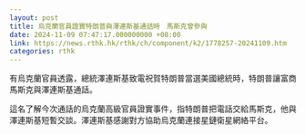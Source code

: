 ```yaml
---
layout: post
title: 烏克蘭官員證實特朗普與澤連斯基通話時　馬斯克曾參與
date: 2024-11-09 07:47:17.000000000 +08:00
link: https://news.rthk.hk/rthk/ch/component/k2/1778257-20241109.htm
categories: rthk
---
```


有烏克蘭官員透露，總統澤連斯基致電祝賀特朗普當選美國總統時，特朗普讓富商馬斯克與澤連斯基通話。

這名了解今次通話的烏克蘭高級官員證實事件，指特朗普把電話交給馬斯克，他與澤連斯基短暫交談。澤連斯基感謝對方協助烏克蘭連接星鏈衛星網絡平台。
